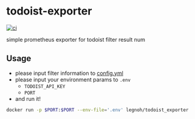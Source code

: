 todoist-exporter
====

[![ci](https://github.com/legnoh/todoist_exporter/actions/workflows/ci.yml/badge.svg)](https://github.com/legnoh/todoist_exporter/actions/workflows/ci.yml)

simple prometheus exporter for todoist filter result num

## Usage

- please input filter information to [config.yml](./config.yml)
- please input your environment params to `.env`
  - `TODOIST_API_KEY`
  - `PORT`
- and run it!

```sh
docker run -p $PORT:$PORT --env-file='.env' legnoh/todoist_exporter
```
